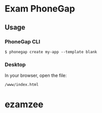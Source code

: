 # Exam PhoneGap

## Usage

### PhoneGap CLI

    $ phonegap create my-app --template blank

### Desktop

In your browser, open the file:

    /www/index.html

# ezamzee
